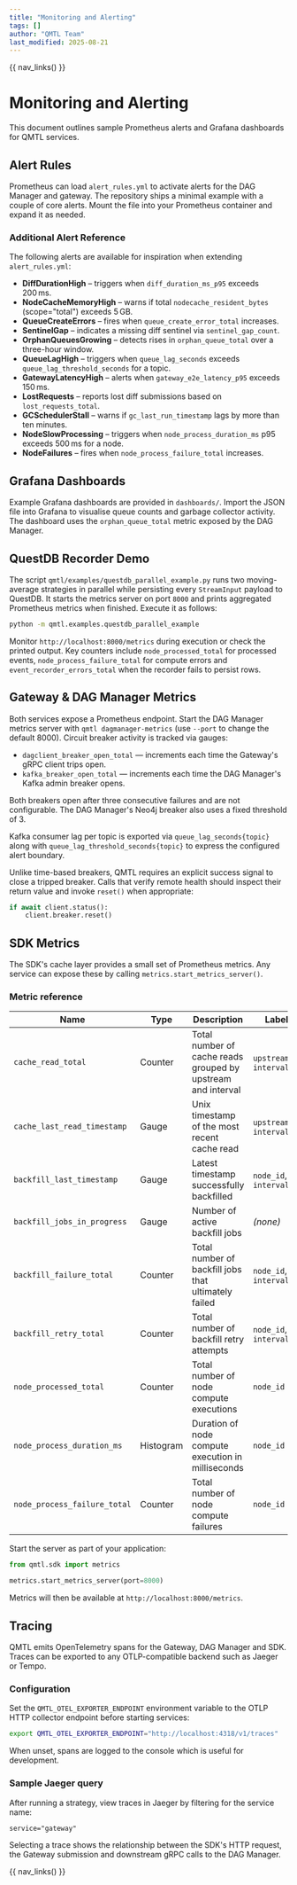 ```yaml
---
title: "Monitoring and Alerting"
tags: []
author: "QMTL Team"
last_modified: 2025-08-21
---
```


{{ nav_links() }}

# Monitoring and Alerting

This document outlines sample Prometheus alerts and Grafana dashboards for QMTL services.

## Alert Rules

Prometheus can load `alert_rules.yml` to activate alerts for the DAG Manager and gateway. The repository ships a minimal example with a couple of core alerts. Mount the file into your Prometheus container and expand it as needed.

### Additional Alert Reference

The following alerts are available for inspiration when extending `alert_rules.yml`:

- **DiffDurationHigh** – triggers when `diff_duration_ms_p95` exceeds 200 ms.
- **NodeCacheMemoryHigh** – warns if total `nodecache_resident_bytes` (scope="total") exceeds 5 GB.
- **QueueCreateErrors** – fires when `queue_create_error_total` increases.
- **SentinelGap** – indicates a missing diff sentinel via `sentinel_gap_count`.
- **OrphanQueuesGrowing** – detects rises in `orphan_queue_total` over a three-hour window.
- **QueueLagHigh** – triggers when `queue_lag_seconds` exceeds `queue_lag_threshold_seconds` for a topic.
- **GatewayLatencyHigh** – alerts when `gateway_e2e_latency_p95` exceeds 150 ms.
- **LostRequests** – reports lost diff submissions based on `lost_requests_total`.
- **GCSchedulerStall** – warns if `gc_last_run_timestamp` lags by more than ten minutes.
- **NodeSlowProcessing** – triggers when `node_process_duration_ms` p95 exceeds 500 ms for a node.
- **NodeFailures** – fires when `node_process_failure_total` increases.

## Grafana Dashboards

Example Grafana dashboards are provided in `dashboards/`. Import the JSON file into Grafana to visualise queue counts and garbage collector activity. The dashboard uses the `orphan_queue_total` metric exposed by the DAG Manager.

## QuestDB Recorder Demo

The script `qmtl/examples/questdb_parallel_example.py` runs two moving-average strategies in parallel while persisting every `StreamInput` payload to QuestDB. It starts the metrics server on port `8000` and prints aggregated Prometheus metrics when finished. Execute it as follows:

```bash
python -m qmtl.examples.questdb_parallel_example
```

Monitor `http://localhost:8000/metrics` during execution or check the printed output. Key counters include `node_processed_total` for processed events, `node_process_failure_total` for compute errors and `event_recorder_errors_total` when the recorder fails to persist rows.

## Gateway & DAG Manager Metrics

Both services expose a Prometheus endpoint. Start the DAG Manager metrics server with `qmtl dagmanager-metrics` (use `--port` to change the default 8000).
Circuit breaker activity is tracked via gauges:

- `dagclient_breaker_open_total` — increments each time the Gateway's gRPC client trips open.
- `kafka_breaker_open_total` — increments each time the DAG Manager's Kafka admin breaker opens.

Both breakers open after three consecutive failures and are not configurable.
The DAG Manager's Neo4j breaker also uses a fixed threshold of 3.

Kafka consumer lag per topic is exported via `queue_lag_seconds{topic}` along with `queue_lag_threshold_seconds{topic}` to express the configured alert boundary.

Unlike time-based breakers, QMTL requires an explicit success signal to
close a tripped breaker. Calls that verify remote health should inspect
their return value and invoke `reset()` when appropriate:

```python
if await client.status():
    client.breaker.reset()
```

## SDK Metrics

The SDK's cache layer provides a small set of Prometheus metrics. Any service can
expose these by calling `metrics.start_metrics_server()`.

### Metric reference

| Name | Type | Description | Labels |
| ---- | ---- | ----------- | ------ |
| `cache_read_total` | Counter | Total number of cache reads grouped by upstream and interval | `upstream_id`, `interval` |
| `cache_last_read_timestamp` | Gauge | Unix timestamp of the most recent cache read | `upstream_id`, `interval` |
| `backfill_last_timestamp` | Gauge | Latest timestamp successfully backfilled | `node_id`, `interval` |
| `backfill_jobs_in_progress` | Gauge | Number of active backfill jobs | *(none)* |
| `backfill_failure_total` | Counter | Total number of backfill jobs that ultimately failed | `node_id`, `interval` |
| `backfill_retry_total` | Counter | Total number of backfill retry attempts | `node_id`, `interval` |
| `node_processed_total` | Counter | Total number of node compute executions | `node_id` |
| `node_process_duration_ms` | Histogram | Duration of node compute execution in milliseconds | `node_id` |
| `node_process_failure_total` | Counter | Total number of node compute failures | `node_id` |

Start the server as part of your application:

```python
from qmtl.sdk import metrics

metrics.start_metrics_server(port=8000)
```

Metrics will then be available at `http://localhost:8000/metrics`.

## Tracing

QMTL emits OpenTelemetry spans for the Gateway, DAG Manager and SDK. Traces can
be exported to any OTLP-compatible backend such as Jaeger or Tempo.

### Configuration

Set the ``QMTL_OTEL_EXPORTER_ENDPOINT`` environment variable to the OTLP HTTP
collector endpoint before starting services:

```bash
export QMTL_OTEL_EXPORTER_ENDPOINT="http://localhost:4318/v1/traces"
```

When unset, spans are logged to the console which is useful for development.

### Sample Jaeger query

After running a strategy, view traces in Jaeger by filtering for the service
name:

```txt
service="gateway"
```

Selecting a trace shows the relationship between the SDK's HTTP request, the
Gateway submission and downstream gRPC calls to the DAG Manager.


{{ nav_links() }}

